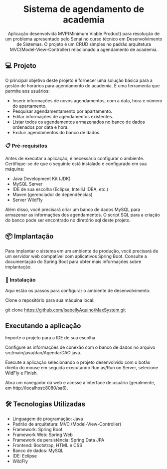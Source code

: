 <h1 align="center"> Sistema de agendamento de academia </h1>

<p align="center">Aplicação desenvolvida MVP(Minimum Viable Product) para resolução de um problema apresentado pelo Senai no curso técnico em Desenvolvimento de Sistemas. O projeto é um CRUD simples no padrão arquitetura MVC(Model-View-Controller) relacionado a agendamento de academia.
 <br/>
</p>


## 💻 Projeto

O principal objetivo deste projeto é fornecer uma solução básica para a gestão de horários para agendamento de academia. É uma ferramenta que permite aos usuários:

- Inserir informações de novos agendamentos, com a data, hora e número do apartamento.
- Pesquisar agendamentamento por apartamento.
- Editar informações de agendamentos existentes.
- Listar todos os agendamentos armazenados no banco de dados ordenados por data e hora.
- Excluir agendamentos do banco de dados.



### 📋 Pré-requisitos

Antes de executar a aplicação, é necessário configurar o ambiente. Certifique-se de que o seguinte está instalado e configurado em sua máquina:

- Java Development Kit (JDK)
- MySQL Server
- IDE de sua escolha (Eclipse, IntelliJ IDEA, etc.)
- Maven (gerenciador de dependências)
- Server WildFly

Além disso, você precisará criar um banco de dados MySQL para armazenar as informações dos agendamentos. O script SQL para a criação do banco pode ser encontrado no diretório sql deste projeto.

## 📦 Implantação

Para implantar o sistema em um ambiente de produção, você precisará de um servidor web compatível com aplicativos Spring Boot. Consulte a documentação do Spring Boot para obter mais informações sobre implantação.


### 🔧 Instalação

Aqui estão os passos para configurar o ambiente de desenvolvimento:

Clone o repositório para sua máquina local:

git clone https://github.com/IsabellyAquino/MaxSystem.git

## Executando a aplicação

Importe o projeto para a IDE de sua escolha.

Configure as informações de conexão com o banco de dados no arquivo src/main/java/dao/AgendarDAO.java.

Execute a aplicação selecionando o projeto desenvolvido com o botão direito do mouse em seguida executando  Run as/Run on Server, selecione WidFly e Finish.  

Abra um navegador da web e acesse a interface de usuário (geralmente, em http://localhost:8080/sa6).


## 🛠️ Tecnologias Utilizadas

- Linguagem de programação: Java
- Padrão de arquitetura: MVC (Model-View-Controller)
- Framework: Spring Boot
- Framework Web: Spring Web
- Framework de persistência: Spring Data JPA
- Frontend: Bootstrap, HTML e CSS
- Banco de dados: MySQL
- IDE: Eclipse
- WildFly
